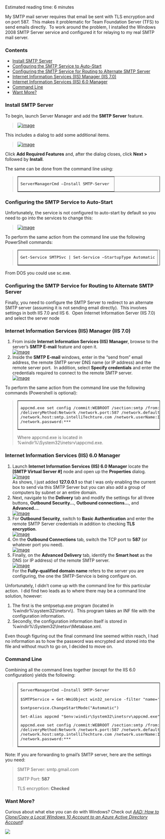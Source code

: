 
Estimated reading time: 6 minutes

My SMTP mail server requires that email be sent with TLS encryption and on port 587.  This makes it problematic for Team Foundation Server (TFS) to send emails directly.  To work around the problem, I installed the Windows 2008 SMTP Server service and configured it for relaying to my real SMTP mail server. 

### Contents

- [Install SMTP Server](#h-install-smtp-server)
- [Configuring the SMTP Service to Auto-Start](#h-configuring-the-smtp-service-to-auto-start)
- [Configuring the SMTP Service for Routing to Alternate SMTP Server](#h-configuring-the-smtp-service-for-routing-to-alternate-smtp-server)
- [Internet Information Services (IIS) Manager (IIS 7.0)](#h-internet-information-services-iis-manager-iis-7-0)
- [Internet Information Services (IIS) 6.0 Manager](#h-internet-information-services-iis-6-0-manager)
- [Command Line](#h-command-line)
- [Want More?](#h-want-more)

### Install SMTP Server

To begin, launch Server Manager and add the **SMTP Server** feature.

> [![image](https://raw.githubusercontent.com/worseTyler/MarkdownBlogs/main/2010/10/configuring-windows-smtp-server-on-windows-2008-for-relay/images/image_thumb1.png "image")](/wp-content/uploads/2010/10/image.png)

This includes a dialog to add some additional items.

> [![image](https://raw.githubusercontent.com/worseTyler/MarkdownBlogs/main/2010/10/configuring-windows-smtp-server-on-windows-2008-for-relay/images/image_thumb2.png "image")](/wp-content/uploads/2010/10/image1.png)

Click **Add Required Features** and, after the dialog closes, click **Next >** followed by **Install**.

The same can be done from the command line using:

> <table border="1"><tbody><tr><td><pre>ServerManagerCmd –Install SMTP-Server 
> </pre></td></tr></tbody></table>

### Configuring the SMTP Service to Auto-Start

Unfortunately, the service is not configured to auto-start by default so you need to go into the services to change this:

> [![image](https://raw.githubusercontent.com/worseTyler/MarkdownBlogs/main/2010/10/configuring-windows-smtp-server-on-windows-2008-for-relay/images/image_thumb3.png "image")](/wp-content/uploads/2010/10/image2.png)

To perform the same action from the command line use the following PowerShell commands:

> <table border="1"><tbody><tr><td><pre>Get-Service SMTPSvc | Set-Service –StartupType Automatic</pre></td></tr></tbody></table>

From DOS you could use sc.exe.

### Configuring the SMTP Service for Routing to Alternate SMTP Server

Finally, you need to configure the SMTP Server to redirect to an alternate SMTP server (assuming it is not sending email directly).  This involves settings in both IIS 7.0 and IIS 6.  Open Internet Information Server (IIS 7.0) and select the server node

### Internet Information Services (IIS) Manager (IIS 7.0)

1. From inside **Internet Information Services (IIS) Manager**, browse to the server’s **SMTP E-mail** feature and open it.  
    [![image](https://raw.githubusercontent.com/worseTyler/MarkdownBlogs/main/2010/10/configuring-windows-smtp-server-on-windows-2008-for-relay/images/image_thumb4.png "image")](/wp-content/uploads/2010/10/image3.png)
2. Inside the **SMTP E-mail** windows, enter in the “send from” email address, the remote SMTP server DNS name (or IP address) and the remote server port.  In addition, select **Specify credentials** and enter the credentials required to connect to the remote SMTP server.  
    [![image](https://raw.githubusercontent.com/worseTyler/MarkdownBlogs/main/2010/10/configuring-windows-smtp-server-on-windows-2008-for-relay/images/image_thumb5.png "image")](/wp-content/uploads/2010/10/image5.png)

To perform the same action from the command line use the following commands (Powershell is optional):

> <table border="1"><tbody><tr><td><pre>appcmd.exe set config /commit:WEBROOT /section:smtp /from:Inigo.S.Montoya@IntelliTechture.com <br>/deliveryMethod:Network /network.port:587 /network.defaultCredentials:False <br>/network.host:smtp.intelliTechture.com /network.userName:Inigo.S.Montoya@intelliTechture.com <br>/network.password:***</pre></td></tr></tbody></table>
> 
> Where appcmd.exe is located in %windir%\\System32\\inetsrv\\appcmd.exe.

### Internet Information Services (IIS) 6.0 Manager

1. Launch **Internet Information Services (IIS) 6.0 Manager** locate the **\[SMTP Virtual Server #\]** node and open up the **Properties** dialog.  
    [![image](https://raw.githubusercontent.com/worseTyler/MarkdownBlogs/main/2010/10/configuring-windows-smtp-server-on-windows-2008-for-relay/images/image_thumb6.png "image")](/wp-content/uploads/2010/10/image8.png)  
    As shows, I just added **127.0.0.1** so that I was only enabling the current box to send via this SMTP Server but you can also add a group of computers by subnet or an entire domain.
2. Next, navigate to the **Delivery** tab and modify the settings for all three buttons, **Outbound Security…**, **Outbound connections…**, and **Advanced…**.  
    [![image](https://raw.githubusercontent.com/worseTyler/MarkdownBlogs/main/2010/10/configuring-windows-smtp-server-on-windows-2008-for-relay/images/image_thumb7.png "image")](/wp-content/uploads/2010/10/image9.png)
3. For **Outbound Security**, switch to **Basic Authentication** and enter the remote SMTP Server credentials in addition to checking **TLS encryption**.  
    [![image](https://raw.githubusercontent.com/worseTyler/MarkdownBlogs/main/2010/10/configuring-windows-smtp-server-on-windows-2008-for-relay/images/image_thumb8.png "image")](/wp-content/uploads/2010/10/image10.png)
4. On the **Outbound Connections** tab, switch the TCP port to **587** (or whatever port you need).  
    [![image](https://raw.githubusercontent.com/worseTyler/MarkdownBlogs/main/2010/10/configuring-windows-smtp-server-on-windows-2008-for-relay/images/image_thumb9.png "image")](/wp-content/uploads/2010/10/image11.png)
5. Finally, on the **Advanced Delivery** tab, identify the **Smart host** as the DNS (or IP address) of the remote SMTP server.  
    [![image](https://raw.githubusercontent.com/worseTyler/MarkdownBlogs/main/2010/10/configuring-windows-smtp-server-on-windows-2008-for-relay/images/image_thumb10.png "image")](/wp-content/uploads/2010/10/image12.png)  
    For the **Fully-qualified domain name** refers to the server you are configuring, the one the SMTP-Service is being configure on.

Unfortunately, I didn’t come up with the command line for this particular action.  I did find two leads as to where there may be a command line solution, however:

1. The first is the smtpsetup.exe program (located in %windir%\\system32\\inetsrv\\).  This program takes an INF file with the configuration information. 
2. Secondly, the configuration information itself is stored in %windir%\\System32\\Inetsvr\\Metabase.xml. 

Even though figuring out the final command line seemed within reach, I had no information as to how the password was encrypted and stored into the file and without much to go on, I decided to move on.

### Command Line

Combining all the command lines together (except for the IIS 6.0 configuration) yields the following:

> <table border="1"><tbody><tr><td><pre>ServerManagerCmd –Install SMTP-Server
> <div></div>
> $SMTPService = Get-WmiObject win32_service -filter "name='SMTPSvc'"</pre><pre>$smtpservice.ChangeStartMode("Automatic")</pre><pre>Set-Alias appcmd "$env:windir\System32\inetsrv\appcmd.exe"</pre><pre>appcmd.exe set config /commit:WEBROOT /section:smtp /from:Inigo.S.Montoya@IntelliTechture.com <br>/deliveryMethod:Network /network.port:587 /network.defaultCredentials:False <br>/network.host:smtp.intelliTechture.com /network.userName:Inigo.S.Montoya@intelliTechture.com <br>/network.password:***</pre></td></tr></tbody></table>

Note: If you are forwarding to gmail’s SMTP server, here are the settings you need:

> SMTP Server: smtp.gmail.com
> 
> SMTP Port: **587**
> 
> TLS encryption: **Checked**

### Want More?

Curious about what else you can do with Windows? Check out _[AAD: How to Clone/Copy a Local Windows 10 Account to an Azure Active Directory Account](https://intellitect.com/clone-aad-windows-10/)_!

![](https://raw.githubusercontent.com/worseTyler/MarkdownBlogs/main/2010/10/configuring-windows-smtp-server-on-windows-2008-for-relay/images/blog-job-ad-2-1024x129.png)

